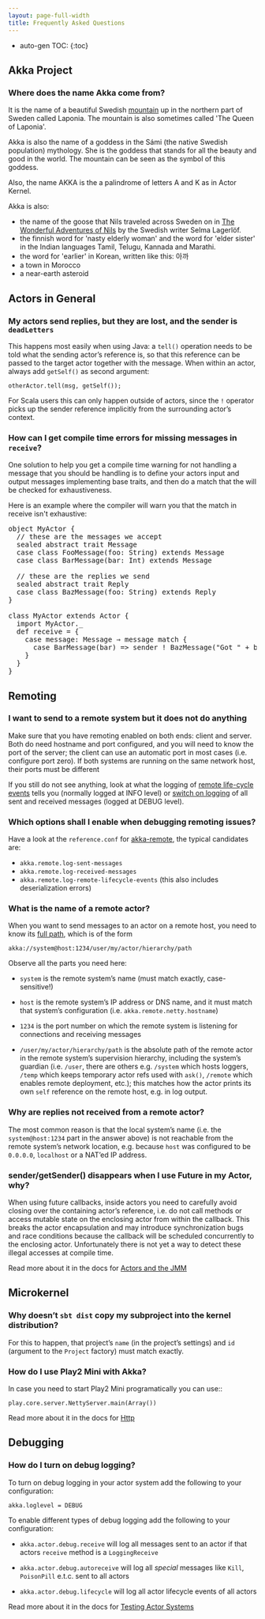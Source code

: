 ```yaml
---
layout: page-full-width
title: Frequently Asked Questions
---
```


* auto-gen TOC:
{:toc}

## Akka Project

### Where does the name Akka come from?

It is the name of a beautiful Swedish [mountain](https://lh4.googleusercontent.com/-z28mTALX90E/UCOsd249TdI/AAAAAAAAAB0/zGyNNZla-zY/w442-h331/akka-beautiful-panorama.jpg)
up in the northern part of Sweden called Laponia. The mountain is also sometimes
called 'The Queen of Laponia'.

Akka is also the name of a goddess in the Sámi (the native Swedish population)
mythology. She is the goddess that stands for all the beauty and good in the
world. The mountain can be seen as the symbol of this goddess.

Also, the name AKKA is the a palindrome of letters A and K as in Actor Kernel.

Akka is also:
* the name of the goose that Nils traveled across Sweden on in [The Wonderful Adventures of Nils](http://en.wikipedia.org/wiki/The_Wonderful_Adventures_of_Nils) by the Swedish writer Selma Lagerlöf.
* the finnish word for 'nasty elderly woman' and the word for 'elder sister' in the Indian languages Tamil, Telugu, Kannada and Marathi.
* the word for 'earlier' in Korean, written like this: 아까
* a town in Morocco
* a near-earth asteroid

## Actors in General

### My actors send replies, but they are lost, and the sender is `deadLetters`

This happens most easily when using Java: a `tell()` operation needs to be told
what the sending actor’s reference is, so that this reference can be passed to
the target actor together with the message. When within an actor, always add
`getSelf()` as second argument:

    otherActor.tell(msg, getSelf());

For Scala users this can only happen outside of actors, since the `!` operator
picks up the sender reference implicitly from the surrounding actor’s context.

### How can I get compile time errors for missing messages in `receive`?

One solution to help you get a compile time warning for not handling a message
that you should be handling is to define your actors input and output messages
implementing base traits, and then do a match that the will be checked for
exhaustiveness.

Here is an example where the compiler will warn you that the match in
receive isn't exhaustive:

<pre class="prettyprint lang-scala linenums">
object MyActor {
  // these are the messages we accept
  sealed abstract trait Message
  case class FooMessage(foo: String) extends Message
  case class BarMessage(bar: Int) extends Message

  // these are the replies we send
  sealed abstract trait Reply
  case class BazMessage(foo: String) extends Reply
}

class MyActor extends Actor {
  import MyActor._
  def receive = {
    case message: Message ⇒ message match {
      case BarMessage(bar) => sender ! BazMessage("Got " + bar)
    }
  }
}
</pre>

## Remoting

### I want to send to a remote system but it does not do anything

Make sure that you have remoting enabled on both ends: client and server. Both
do need hostname and port configured, and you will need to know the port of the
server; the client can use an automatic port in most cases (i.e. configure port
zero). If both systems are running on the same network host, their ports must
be different

If you still do not see anything, look at what the logging of [remote
life-cycle
events](http://doc.akka.io/docs/akka/current/scala/remoting.html#Remote_Events)
tells you (normally logged at INFO level) or [switch on
logging](https://github.com/akka/akka/blob/v2.0.2/akka-remote/src/main/resources/reference.conf#L66)
of all sent and received messages (logged at DEBUG level).

### Which options shall I enable when debugging remoting issues?

Have a look at the `reference.conf` for [akka-remote](http://doc.akka.io/docs/akka/current/general/configuration.html#akka-remote), the typical candidates are:
* `akka.remote.log-sent-messages`
* `akka.remote.log-received-messages`
* `akka.remote.log-remote-lifecycle-events` (this also includes deserialization errors)

### What is the name of a remote actor?

When you want to send messages to an actor on a remote host, you need to know
its [full path](http://doc.akka.io/docs/akka/current/general/addressing.html),
which is of the form

    akka://system@host:1234/user/my/actor/hierarchy/path

Observe all the parts you need here:

* `system` is the remote system’s name (must match exactly, case-sensitive!)

* `host` is the remote system’s IP address or DNS name, and it must match that
  system’s configuration (i.e. `akka.remote.netty.hostname`)

* `1234` is the port number on which the remote system is listening for
  connections and receiving messages

* `/user/my/actor/hierarchy/path` is the absolute path of the remote actor in
  the remote system’s supervision hierarchy, including the system’s guardian
  (i.e. `/user`, there are others e.g. `/system` which hosts loggers, `/temp`
  which keeps temporary actor refs used with `ask()`, `/remote` which enables
  remote deployment, etc.); this matches how the actor prints its own `self`
  reference on the remote host, e.g. in log output.

### Why are replies not received from a remote actor?

The most common reason is that the local system’s name (i.e. the
`system@host:1234` part in the answer above) is not reachable from the remote
system’s network location, e.g. because `host` was configured to be `0.0.0.0`,
`localhost` or a NAT’ed IP address.

### sender/getSender() disappears when I use Future in my Actor, why?

When using future callbacks, inside actors you need to carefully avoid closing over
the containing actor’s reference, i.e. do not call methods or access mutable state
on the enclosing actor from within the callback. This breaks the actor encapsulation
and may introduce synchronization bugs and race conditions because the callback will
be scheduled concurrently to the enclosing actor. Unfortunately there is not yet a way
to detect these illegal accesses at compile time.

Read more about it in the docs for [Actors and the JMM](http://doc.akka.io/docs/akka/current/general/jmm.html#Actors_and_shared_mutable_state)

## Microkernel

### Why doesn’t `sbt dist` copy my subproject into the kernel distribution?

For this to happen, that project’s `name` (in the project’s settings) and `id`
(argument to the `Project` factory) must match exactly.

### How do I use Play2 Mini with Akka?

In case you need to start Play2 Mini programatically you can use::

    play.core.server.NettyServer.main(Array())

Read more about it in the docs for [Http](http://doc.akka.io/docs/akka/current/modules/http.html)

## Debugging

### How do I turn on debug logging?

To turn on debug logging in your actor system add the following to your configuration:

`akka.loglevel = DEBUG`

To enable different types of debug logging add the following to your configuration:

* `akka.actor.debug.receive` will log all messages sent to an actor if that actors `receive` method is a `LoggingReceive`

* `akka.actor.debug.autoreceive` will log all _special_ messages like `Kill`, `PoisonPill` e.t.c. sent to all actors

* `akka.actor.debug.lifecycle` will log all actor lifecycle events of all actors

Read more about it in the docs for [Testing Actor Systems](http://doc.akka.io/docs/akka/current/scala/testing.html#Tracing_Actor_Invocations)
